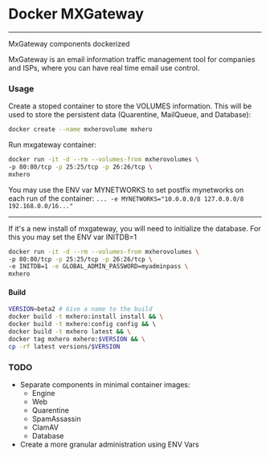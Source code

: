 # Docker MXGateway
---
MxGateway components dockerized

MxGateway is an email information traffic management tool for companies and ISPs, where you can have real time email use control.

### Usage
Create a stoped container to store the VOLUMES information. This will be used to store the persistent data (Quarentine, MailQueue, and Database):
```sh
docker create --name mxherovolume mxhero
```
Run mxgateway container:
```sh
docker run -it -d --rm --volumes-from mxherovolumes \
-p 80:80/tcp -p 25:25/tcp -p 26:26/tcp \
mxhero
```
You may use the ENV var MYNETWORKS to set postfix mynetworks on each run of the container: `... -e MYNETWORKS="10.0.0.0/8 127.0.0.0/8 192.168.0.0/16..."`

---
If it's a new install of mxgateway, you will need to initialize the database. For this you may set the ENV var INITDB=1
```sh
docker run -it -d --rm --volumes-from mxherovolumes \
-p 80:80/tcp -p 25:25/tcp -p 26:26/tcp \
-e INITDB=1 -e GLOBAL_ADMIN_PASSWORD=myadminpass \
mxhero
```
#### Build
```sh
VERSION=beta2 # Give a name to the build
docker build -t mxhero:install install && \
docker build -t mxhero:config config && \ 
docker build -t mxhero latest && \
docker tag mxhero mxhero:$VERSION && \
cp -rf latest versions/$VERSION
```

### TODO
- Separate components in minimal container images:
    - Engine
    - Web
    - Quarentine
    - SpamAssassin
    - ClamAV
    - Database
 - Create a more granular administration using ENV Vars
